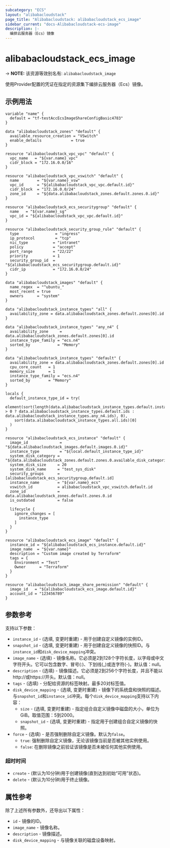 ```yaml
---
subcategory: "ECS"
layout: "alibabacloudstack"
page_title: "Alibabacloudstack: alibabacloudstack_ecs_image"
sidebar_current: "docs-Alibabacloudstack-ecs-image"
description: |-  
  编排云服务器（Ecs）镜像
---
```


# alibabacloudstack_ecs_image
-> **NOTE:** 该资源等效别名有: `alibabacloudstack_image`

使用Provider配置的凭证在指定的资源集下编排云服务器（Ecs）镜像。

## 示例用法

```hcl
variable "name" {
  default = "tf-testAccEcsImageShareConfigBasic4783"
}

data "alibabacloudstack_zones" "default" {
  available_resource_creation = "VSwitch"
  enable_details             = true
}

resource "alibabacloudstack_vpc_vpc" "default" {
  vpc_name   = "${var.name}_vpc"
  cidr_block = "172.16.0.0/16"
}

resource "alibabacloudstack_vpc_vswitch" "default" {
  name        = "${var.name}_vsw"
  vpc_id      = "${alibabacloudstack_vpc_vpc.default.id}"
  cidr_block  = "172.16.0.0/24"
  zone_id     = "${data.alibabacloudstack_zones.default.zones.0.id}"
}

resource "alibabacloudstack_ecs_securitygroup" "default" {
  name   = "${var.name}_sg"
  vpc_id = "${alibabacloudstack_vpc_vpc.default.id}"
}

resource "alibabacloudstack_security_group_rule" "default" {
  type                = "ingress"
  ip_protocol         = "tcp"
  nic_type           = "intranet"
  policy             = "accept"
  port_range         = "22/22"
  priority           = 1
  security_group_id  = "${alibabacloudstack_ecs_securitygroup.default.id}"
  cidr_ip            = "172.16.0.0/24"
}

data "alibabacloudstack_images" "default" {
  name_regex  = "^ubuntu_"
  most_recent = true
  owners      = "system"
}

data "alibabacloudstack_instance_types" "all" {
  availability_zone = data.alibabacloudstack_zones.default.zones[0].id
}

data "alibabacloudstack_instance_types" "any_n4" {
  availability_zone     = data.alibabacloudstack_zones.default.zones[0].id
  instance_type_family = "ecs.n4"
  sorted_by            = "Memory"
}

data "alibabacloudstack_instance_types" "default" {
  availability_zone = data.alibabacloudstack_zones.default.zones[0].id
  cpu_core_count   = 1
  memory_size      = 1
  instance_type_family = "ecs.n4"
  sorted_by        = "Memory"
}

locals {
  default_instance_type_id = try(
    element(sort(length(data.alibabacloudstack_instance_types.default.instance_types) > 0 ? data.alibabacloudstack_instance_types.default.ids : data.alibabacloudstack_instance_types.any_n4.ids), 0),
    sort(data.alibabacloudstack_instance_types.all.ids)[0]
  )
}

resource "alibabacloudstack_ecs_instance" "default" {
  image_id              = "${data.alibabacloudstack_images.default.images.0.id}"
  instance_type         = "${local.default_instance_type_id}"
  system_disk_category = "${data.alibabacloudstack_zones.default.zones.0.available_disk_categories.0}"
  system_disk_size     = 20
  system_disk_name     = "test_sys_disk"
  security_groups      = [alibabacloudstack_ecs_securitygroup.default.id]
  instance_name        = "${var.name}_ecs"
  vswitch_id           = alibabacloudstack_vpc_vswitch.default.id
  zone_id              = data.alibabacloudstack_zones.default.zones.0.id
  is_outdated          = false

  lifecycle {
    ignore_changes = [
      instance_type
    ]
  }
}

resource "alibabacloudstack_ecs_image" "default" {
  instance_id = "${alibabacloudstack_ecs_instance.default.id}"
  image_name  = "${var.name}"
  description = "Custom image created by Terraform"
  tags = {
    Environment = "Test"
    Owner      = "Terraform"
  }
}

resource "alibabacloudstack_image_share_permission" "default" {
  image_id   = "${alibabacloudstack_ecs_image.default.id}"
  account_id = "123456789"
}
```

## 参数参考

支持以下参数：

* `instance_id` - (选填, 变更时重建) - 用于创建自定义镜像的实例ID。
* `snapshot_id` - (选填, 变更时重建) - 用于创建自定义镜像的快照ID。与`instance_id`和`disk_device_mapping`冲突。
* `image_name` - (选填) - 镜像名称。它必须是2到128个字符长度，以字母或中文字符开头。它可以包含数字、冒号(:)、下划线(_)或连字符(-)。默认值：null。
* `description` - (选填) - 镜像描述。它必须是2到256个字符长度，并且不能以http://或https://开头。默认值：null。
* `tags` - (选填) - 分配给资源的标签映射。最多20对标签值。
* `disk_device_mapping` - (选填, 变更时重建) - 镜像下的系统盘和快照的描述。与`snapshot_id`和`instance_id`冲突。每个`disk_device_mapping`支持以下内容：
  * `size` - (选填, 变更时重建) - 指定组合自定义镜像中磁盘的大小，单位为GiB。取值范围：5到2000。
  * `snapshot_id` - (选填, 变更时重建) - 指定用于创建组合自定义镜像的快照。
* `force` - (选填) - 是否强制删除自定义镜像。默认为`false`。
  - `true`: 强制删除自定义镜像，无论该镜像当前是否被其他实例使用。
  - `false`: 在删除镜像之前验证该镜像是否未被任何其他实例使用。

### 超时时间

* `create` - (默认为10分钟)用于创建镜像(直到达到初始“可用”状态)。
* `delete` - (默认为10分钟)用于终止镜像。

## 属性参考

除了上述所有参数外，还导出以下属性：

* `id` - 镜像的ID。
* `image_name` - 镜像名称。
* `description` - 镜像描述。
* `disk_device_mapping` - 与镜像关联的磁盘设备映射。
